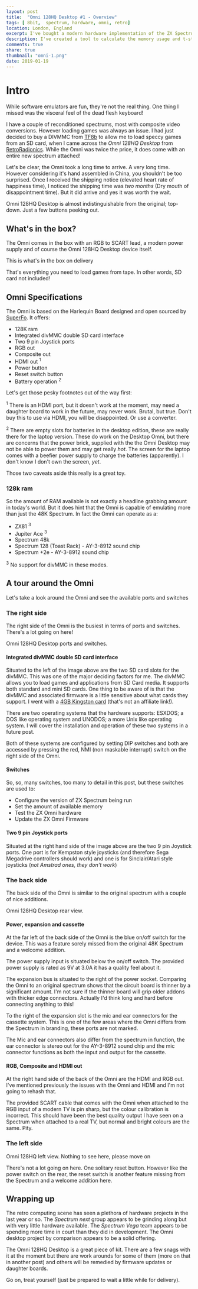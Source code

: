 ```yaml
---
layout: post
title:  "Omni 128HQ Desktop #1 - Overview"
tags: [ 8bit,  spectrum, hardware, omni, retro]
location: London, England
excerpt: I've bought a modern hardware implementation of the ZX Spectrum, the OMNI 128HQ from retro radionics
description: I've created a tool to calculate the memory usage and t-states used by z80 code. You might want to use it.
comments: true
share: true
thumbnail: "omni-1.png"
date: 2019-01-19
---
```

# Intro

While software emulators are fun, they're not the real thing. One thing I missed was the visceral feel of the dead flesh keyboard!

I have a couple of reconditioned spectrums, most with composite video conversions. However loading games was always an issue. I had just decided to buy a DIVMMC from [TF8b][2] to allow me to load speccy games from an SD card, when I came across the *Omni 128HQ Desktop* from [RetroRadionics][1]. While the Omni was twice the price, it does come with an entire new spectrum attached!

Let's be clear, the Omni took a long time to arrive. A very long time. However considering it's hand assembled in China, you shouldn't be too surprised. Once I received the shipping notice (elevated heart rate of happiness time), I noticed the shipping time was *two months* (Dry mouth of disappointment time). But it did arrive and yes it was worth the wait.

<div class="dbImg zoom80 centeredImg" data-src="omni-128-desktop/omni_top.png" alt="Picture of the Omni 128HQ Desktop from above." ></div>

<div class="dbCaption">
Omni 128HQ Desktop is almost indistinguishable from the original; top-down. Just a
few buttons peeking out.
</div>

## What's in the box?

The Omni comes in the box with an RGB to SCART lead, a modern power supply and of course the  Omni 128HQ Desktop device itself.

<div class="dbImg zoom80 centeredImg" data-src="omni-128-desktop/boxcontent.png" alt="Picture of the Omni 128HQ Desktop box content including device, power supply and scart cable." ></div>

<div class="dbCaption">
This is what's in the box on delivery
</div>

That's everything you need to load games from tape. In other words, SD card not included!

## Omni Specifications

The Omni is based on the Harlequin Board designed and open sourced by [SuperFo][3]. It offers:

+ 128K ram
+ Integrated divMMC double SD card interface
+ Two 9 pin Joystick ports
+ RGB out
+ Composite out
+ HDMI out <sup>1</sup>
+ Power button
+ Reset switch button
+ Battery operation <sup>2</sup>

Let's get those pesky footnotes out of the way first:

<sup>1</sup> There is an HDMI port, but it doesn't work at the moment, may need a daughter board to
work in the future, may never work. Brutal, but true. Don't buy this to use via HDMI, you
 will be disappointed. Or use a converter.

<sup>2</sup> There are empty slots for batteries in the desktop edition, these are really there for the laptop version. These do work on the Desktop Omni, but there  are concerns that the power brick, supplied with the the Omni Desktop may not be able to power them and may get really *hot*. The screen for the laptop comes with a beefier power supply to charge the batteries (apparently). I don't know I don't own the screen, *yet*.

Those two caveats aside this really is a great toy.

### 128k ram

So the amount of RAM available is not exactly a headline grabbing amount in today's world. But it does hint that the Omni is capable of emulating more than just the 48K Spectrum. In fact the Omni can operate as a:

+ ZX81 <sup>3</sup>
+ Jupiter Ace <sup>3</sup>
+ Spectrum 48k
+ Spectrum 128 (Toast Rack) - AY-3-8912 sound chip
+ Spectrum +2e - AY-3-8912 sound chip

<sup>3</sup> No support for divMMC in these modes.

## A tour around the Omni

Let's take a look around the Omni and see the available ports and switches

### The right side

The right side of the Omni is the busiest in terms of ports and switches. There's a lot going on here!

<div class="dbImg zoom80 centeredImg" data-src="omni-128-desktop/omni_right.png" alt="Picture of the Omni 128HQ Desktop from the right." ></div>

<div class="dbCaption">
Omni 128HQ Desktop ports and switches.
</div>

#### Integrated divMMC double SD card interface

Situated to the left of the image above are the two SD card slots for the divMMC.
This was one of the major deciding factors for me. The divMMC allows you to load  games and applications from SD Card media. It supports both standard and mini SD cards. One thing to be aware of is that the divMMC and associated firmware is a little sensitive about what cards they support. I went with a [4GB Kingston card][4] (that's not an affiliate link!).

There are two operating systems that the hardware supports: ESXDOS; a DOS like operating system and UNODOS; a more Unix like operating system. I will cover the installation and operation of these two systems in a future post.

Both of these systems are configured by setting DIP switches and both are accessed by pressing the red, NMI (non maskable interrupt) switch on the right side of the Omni.

#### Switches

So, so, many switches, too many to detail in this post, but these switches are used to:

+ Configure the version of ZX Spectrum being run
+ Set the amount of available memory
+ Test the ZX Omni hardware
+ Update the ZX Omni Firmware

#### Two 9 pin Joystick ports

Situated at the right hand side of the image above are the two 9 pin Joystick ports.
One port is for Kempston style joysticks (and therefore Sega Megadrive controllers should work) and one is for Sinclair/Atari style joysticks (*not Amstrad ones, they don't work*)

### The back side

The back side of the Omni is similar to the original spectrum with a couple of nice additions.

<div class="dbImg zoom80 centeredImg" data-src="omni-128-desktop/omni_back.png" alt="Picture of the Omni 128HQ Desktop from the right." ></div>

<div class="dbCaption">
Omni 128HQ Desktop rear view.
</div>

#### Power, expansion and cassette

At the far left of the back side of the Omni is the blue on/off switch for the device. This was a feature sorely missed from the original 48K Spectrum and a welcome addition.

The power supply input is situated below the on/off switch. The provided power supply is rated as 9V at 3.0A it has a quality feel about it.

The expansion bus is situated to the right of the power socket. Comparing the Omni to an original spectrum shows that the circuit board is thinner by a significant amount. I'm not sure if the thinner board will  grip older addons with thicker edge connectors. Actually I'd think long and hard before connecting anything to this!

To the right of the expansion slot is the mic and ear connectors for the cassette system. This is one of the few areas where the Omni differs from the Spectrum in branding, these ports are not marked.

The Mic and ear connectors also differ from the spectrum in function, the ear connector is stereo out for the  AY-3-8912 sound chip and the mic connector functions as both the input and output for the cassette.

#### RGB, Composite and HDMI out

At the right hand side of the back of the Omni are the HDMI and RGB out. I've mentioned previously the issues with the Omni and HDMI and I'm not going to rehash that.

The provided  SCART cable that comes with the Omni when attached to the RGB input of a modern TV is pin sharp, but the colour calibration is incorrect. This should have been the best quality output I have seen on a Spectrum when attached to a real TV, but normal and bright colours are the same. Pity.

### The left side

<div class="dbImg zoom80 centeredImg" data-src="omni-128-desktop/omni_left.png" alt="Picture of the Omni 128HQ Desktop from the left." ></div>

<div class="dbCaption">
Omni 128HQ left view. Nothing to see here, please move on
</div>

There's not a lot going on here. One solitary reset button. However like the power switch on the rear, the reset switch is another feature missing from the Spectrum and a welcome addition here.

## Wrapping up

The retro computing scene has seen a plethora of hardware projects in the last year or so. The _Spectrum next_ group appears to be grinding along but with very little hardware available. The _Spectrum Vega_ team appears to be spending more time in court than they did in development. The Omni desktop project by comparison appears to be a solid offering.

The Omni 128HQ Desktop is a great piece of kit. There are a few snags with it at the moment but there are work arounds for some of them (more on that in another post) and others will be remedied by firmware updates or  daughter boards.

Go on, treat yourself (just be prepared to wait a little while for delivery).

[1]: https://retroradionics.co.uk/
[2]: https://www.thefuturewas8bit.com/
[3]: http://trastero.speccy.org/cosas/JL/Superfo-Harlequin-128K/128K-i.html
[4]: https://www.amazon.co.uk/gp/product/B00MZ5T98M/ref=ppx_yo_dt_b_asin_title_o02__o00_s00?ie=UTF8&psc=1
